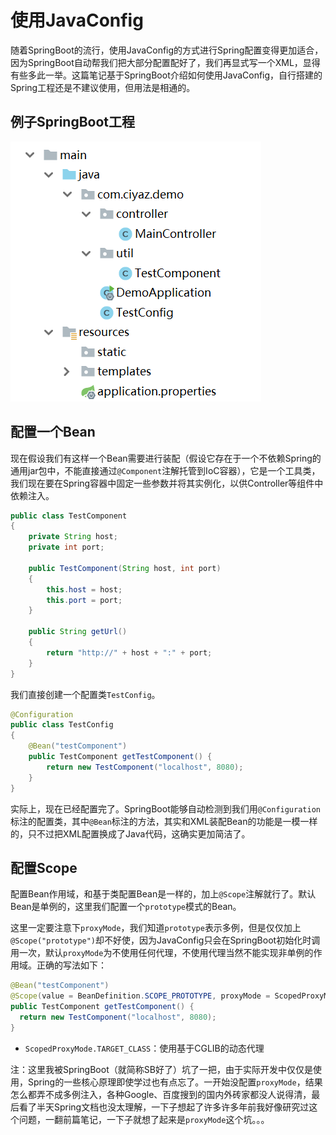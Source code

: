 # 使用JavaConfig

随着SpringBoot的流行，使用JavaConfig的方式进行Spring配置变得更加适合，因为SpringBoot自动帮我们把大部分配置配好了，我们再显式写一个XML，显得有些多此一举。这篇笔记基于SpringBoot介绍如何使用JavaConfig，自行搭建的Spring工程还是不建议使用，但用法是相通的。

## 例子SpringBoot工程

![](res/1.png)

## 配置一个Bean

现在假设我们有这样一个Bean需要进行装配（假设它存在于一个不依赖Spring的通用jar包中，不能直接通过`@Component`注解托管到IoC容器），它是一个工具类，我们现在要在Spring容器中固定一些参数并将其实例化，以供Controller等组件中依赖注入。

```java
public class TestComponent
{
	private String host;
	private int port;

	public TestComponent(String host, int port)
	{
		this.host = host;
		this.port = port;
	}

	public String getUrl()
	{
		return "http://" + host + ":" + port;
	}
}
```

我们直接创建一个配置类`TestConfig`。

```java
@Configuration
public class TestConfig
{
	@Bean("testComponent")
	public TestComponent getTestComponent() {
		return new TestComponent("localhost", 8080);
	}
}
```

实际上，现在已经配置完了。SpringBoot能够自动检测到我们用`@Configuration`标注的配置类，其中`@Bean`标注的方法，其实和XML装配Bean的功能是一模一样的，只不过把XML配置换成了Java代码，这确实更加简洁了。

## 配置Scope

配置Bean作用域，和基于类配置Bean是一样的，加上`@Scope`注解就行了。默认Bean是单例的，这里我们配置一个`prototype`模式的Bean。

这里一定要注意下`proxyMode`，我们知道`prototype`表示多例，但是仅仅加上`@Scope("prototype")`却不好使，因为JavaConfig只会在SpringBoot初始化时调用一次，默认`proxyMode`为不使用任何代理，不使用代理当然不能实现非单例的作用域。正确的写法如下：

```java
@Bean("testComponent")
@Scope(value = BeanDefinition.SCOPE_PROTOTYPE, proxyMode = ScopedProxyMode.TARGET_CLASS)
public TestComponent getTestComponent() {
  return new TestComponent("localhost", 8080);
}
```

* `ScopedProxyMode.TARGET_CLASS`：使用基于CGLIB的动态代理

注：这里我被SpringBoot（就简称SB好了）坑了一把，由于实际开发中仅仅是使用，Spring的一些核心原理即使学过也有点忘了。一开始没配置`proxyMode`，结果怎么都弄不成多例注入，各种Google、百度搜到的国内外砖家都没人说得清，最后看了半天Spring文档也没太理解，一下子想起了许多许多年前我好像研究过这个问题，一翻前篇笔记，一下子就想了起来是`proxyMode`这个坑。。。
